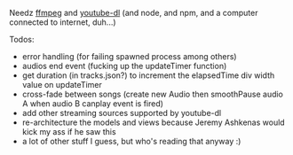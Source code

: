 Needz [ffmpeg](https://www.ffmpeg.org/) and [youtube-dl](http://rg3.github.io/youtube-dl/) (and node, and npm, and a computer connected to internet, duh...)

Todos:
- error handling (for failing spawned process among others)
- audios end event (fucking up the updateTimer function)
- get duration (in tracks.json?) to increment the elapsedTime div width value on updateTimer
- cross-fade between songs (create new Audio then smoothPause audio A when audio B canplay event is fired)
- add other streaming sources supported by youtube-dl
- re-architecture the models and views because Jeremy Ashkenas would kick my ass if he saw this
- a lot of other stuff I guess, but who's reading that anyway :)

